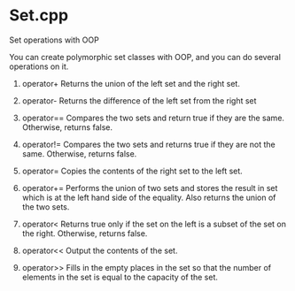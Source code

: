 # Set.cpp
Set operations with OOP

You can create polymorphic set classes with OOP, and you can do several operations on it.

1. operator+
Returns the union of the left set and the right set.

2. operator-
Returns the difference of the left set from the right set

3. operator==
Compares the two sets and return true if they are the same. Otherwise, returns false.

4. operator!=
Compares the two sets and returns true if they are not the same. Otherwise, returns false.

5. operator=
Copies the contents of the right set to the left set.

6. operator+=
Performs the union of two sets and stores the result in set which is at the left hand side of the equality. Also returns the union of the two sets.

7. operator<
Returns true only if the set on the left is a subset of the set on the right. Otherwise, returns false.
8. operator<<
Output the contents of the set.

9. operator>>
Fills in the empty places in the set so that the number of elements in the set is equal to the capacity of the set.
